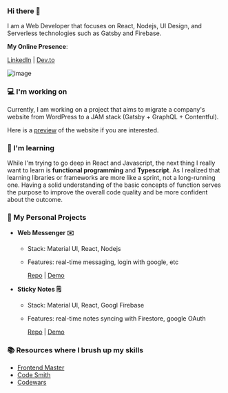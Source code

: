 ### Hi there 👋

I am a Web Developer that focuses on React, Nodejs, UI Design, and Serverless technologies such as Gatsby and Firebase.

**My Online Presence**:

[LinkedIn](https://www.linkedin.com/in/suxyue/) | [Dev.to](https://dev.to/yuesu)

![image](https://www.codewars.com/users/yue-su/badges/small)

### 💻 I'm working on

Currently, I am working on a project that aims to migrate a company's website from WordPress to a JAM stack (Gatsby + GraphQL + Contentful).

Here is a [preview](https://elegant-curran-fa5b93.netlify.app/) of the website if you are interested.

### 🌱 I'm learning

While I'm trying to go deep in React and Javascript, the next thing I really want to learn is **functional programming** and **Typescript**. As I realized that learning libraries or frameworks are more like a sprint, not a long-running one. Having a solid understanding of the basic concepts of function serves the purpose to improve the overall code quality and be more confident about the outcome.

### 🔭 My Personal Projects

- **Web Messenger ✉️**

  - Stack: Material UI, React, Nodejs
  - Features: real-time messaging, login with google, etc

    [Repo](https://github.com/yue-su/Web-Messenger) | [Demo](https://messenger-web-front.herokuapp.com/)

- **Sticky Notes 🗒️**

  - Stack: Material UI, React, Googl Firebase
  - Features: real-time notes syncing with Firestore, google OAuth

    [Repo](https://github.com/hopea-studio/mini-blog) | [Demo](https://blog-8877.web.app/)

### 📚 Resources where I brush up my skills

- [Frontend Master](https://frontendmasters.com)
- [Code Smith](https://codesmith.io/#)
- [Codewars](https://www.codewars.com)
